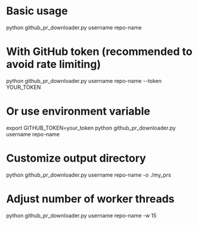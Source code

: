 # Basic usage
python github_pr_downloader.py username repo-name

# With GitHub token (recommended to avoid rate limiting)
python github_pr_downloader.py username repo-name --token YOUR_TOKEN

# Or use environment variable
export GITHUB_TOKEN=your_token
python github_pr_downloader.py username repo-name

# Customize output directory
python github_pr_downloader.py username repo-name -o ./my_prs

# Adjust number of worker threads
python github_pr_downloader.py username repo-name -w 15